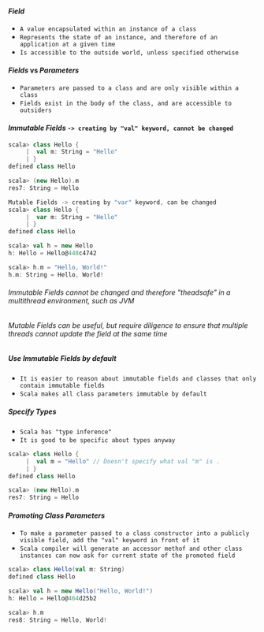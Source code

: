 #### _Field_
- `A value encapsulated within an instance of a class`
- `Represents the state of an instance, and therefore of an application at a given time`
- `Is accessible to the outside world, unless specified otherwise`

#### _Fields_ vs _Parameters_
- `Parameters are passed to a class and are only visible within a class`
- `Fields exist in the body of the class, and are accessible to outsiders`

#### _Immutable_ _Fields_ `-> creating by "val" keyword, cannot be changed`

```scala
scala> class Hello {
     |  val m: String = "Hello"
     | }
defined class Hello

scala> (new Hello).m
res7: String = Hello

Mutable Fields -> creating by "var" keyword, can be changed
scala> class Hello {
     |  var m: String = "Hello"
     | }
defined class Hello

scala> val h = new Hello
h: Hello = Hello@448c4742

scala> h.m = "Hello, World!"
h.m: String = Hello, World!
```
###### Immutable Fields cannot be changed and therefore "theadsafe" in a multithread environment, such as JVM
###### Mutable Fields can be useful, but require diligence to ensure that multiple threads cannot update the field at the same time

##### _Use Immutable Fields by default_
- `It is easier to reason about immutable fields and classes that only contain immutable fields`
- `Scala makes all class parameters immutable by default`

##### _Specify Types_
- `Scala has "type inference"`
- `It is good to be specific about types anyway`

```scala
scala> class Hello {
     |  val m = "Hello" // Doesn't specify what val "m" is . 
     | }
defined class Hello

scala> (new Hello).m
res7: String = Hello
```

#### _Promoting Class Parameters_
- `To make a parameter passed to a class constructor into a publicly visible field, add the "val" keyword in front of it`
- `Scala compiler will generate an accessor methof and other class instances can now ask for current state of the promoted field`

```scala
scala> class Hello(val m: String)
defined class Hello

scala> val h = new Hello("Hello, World!")
h: Hello = Hello@464d25b2

scala> h.m
res8: String = Hello, World!
```